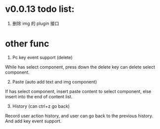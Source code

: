# v0.0.13 todo list:

1. 删除 img 的 plugin 接口

# other func

1. Pc key event support (delete)

While has select component, press down the delete key can delete select
component.

2. Paste (auto add text and img component)

If has select component, insert paste content to select component,
else insert into the end of content list.

3. History (can ctrl+z go back)

Record user action history, and user can go back to the
previous history. And add key event support.
